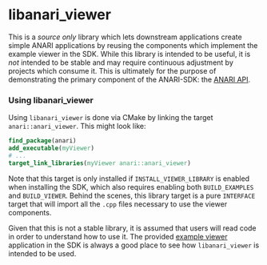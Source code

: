 # libanari_viewer

This is a _source only_ library which lets downstream applications create
simple ANARI applications by reusing the components which implement the example
viewer in the SDK. While this library is intended to be useful, it is _not_
intended to be stable and may require continuous adjustment by projects which
consume it. This is ultimately for the purpose of demonstrating the primary
component of the ANARI-SDK: the [ANARI API](../anari/include/anari/anari.h).

### Using libanari_viewer

Using `libanari_viewer` is done via CMake by linking the target
`anari::anari_viewer`. This might look like:

```cmake
find_package(anari)
add_executable(myViewer)
# ...
target_link_libraries(myViewer anari::anari_viewer)
```

Note that this target is only installed if `INSTALL_VIEWER_LIBRARY` is enabled
when installing the SDK, which also requires enabling both `BUILD_EXAMPLES` and
`BUILD_VIEWER`. Behind the scenes, this library target is a pure `INTERFACE`
target that will import all the `.cpp` files necessary to use the viewer
components.

Given that this is not a stable library, it is assumed that users will read code
in order to understand how to use it. The provided [example
viewer](../../examples/viewer) application in the SDK is always a good place to
see how `libanari_viewer` is intended to be used.
